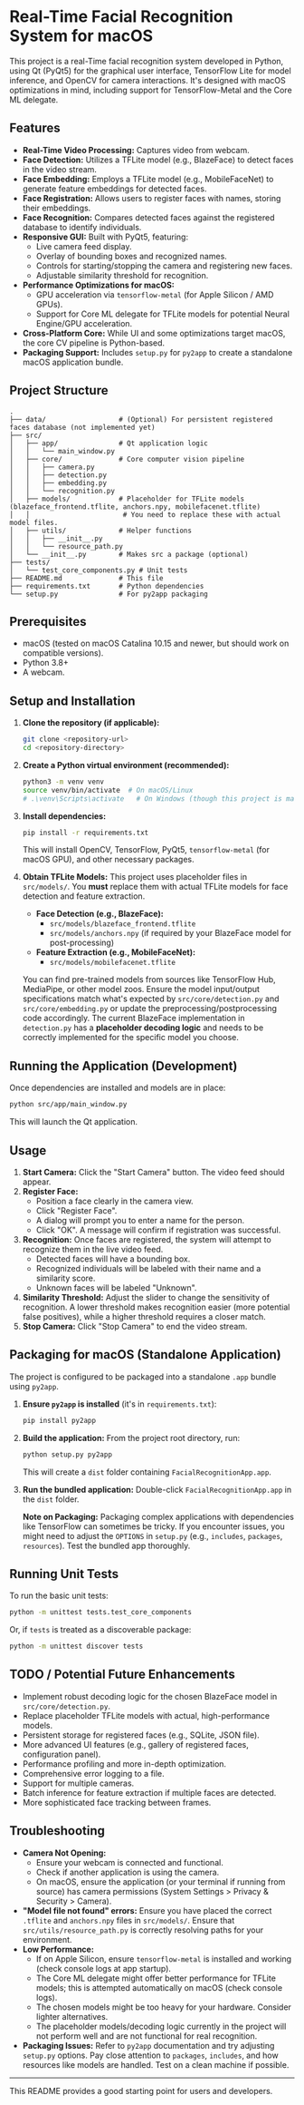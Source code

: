 # Real-Time Facial Recognition System for macOS

This project is a real-Time facial recognition system developed in Python, using Qt (PyQt5) for the graphical user interface, TensorFlow Lite for model inference, and OpenCV for camera interactions. It's designed with macOS optimizations in mind, including support for TensorFlow-Metal and the Core ML delegate.

## Features

-   **Real-Time Video Processing:** Captures video from webcam.
-   **Face Detection:** Utilizes a TFLite model (e.g., BlazeFace) to detect faces in the video stream.
-   **Face Embedding:** Employs a TFLite model (e.g., MobileFaceNet) to generate feature embeddings for detected faces.
-   **Face Registration:** Allows users to register faces with names, storing their embeddings.
-   **Face Recognition:** Compares detected faces against the registered database to identify individuals.
-   **Responsive GUI:** Built with PyQt5, featuring:
    -   Live camera feed display.
    -   Overlay of bounding boxes and recognized names.
    -   Controls for starting/stopping the camera and registering new faces.
    -   Adjustable similarity threshold for recognition.
-   **Performance Optimizations for macOS:**
    -   GPU acceleration via `tensorflow-metal` (for Apple Silicon / AMD GPUs).
    -   Support for Core ML delegate for TFLite models for potential Neural Engine/GPU acceleration.
-   **Cross-Platform Core:** While UI and some optimizations target macOS, the core CV pipeline is Python-based.
-   **Packaging Support:** Includes `setup.py` for `py2app` to create a standalone macOS application bundle.

## Project Structure

```
.
├── data/                  # (Optional) For persistent registered faces database (not implemented yet)
├── src/
│   ├── app/               # Qt application logic
│   │   └── main_window.py
│   ├── core/              # Core computer vision pipeline
│   │   ├── camera.py
│   │   ├── detection.py
│   │   ├── embedding.py
│   │   └── recognition.py
│   ├── models/            # Placeholder for TFLite models (blazeface_frontend.tflite, anchors.npy, mobilefacenet.tflite)
│   │                       # You need to replace these with actual model files.
│   ├── utils/             # Helper functions
│   │   ├── __init__.py
│   │   └── resource_path.py
│   └── __init__.py        # Makes src a package (optional)
├── tests/
│   └── test_core_components.py # Unit tests
├── README.md              # This file
├── requirements.txt       # Python dependencies
└── setup.py               # For py2app packaging
```

## Prerequisites

-   macOS (tested on macOS Catalina 10.15 and newer, but should work on compatible versions).
-   Python 3.8+
-   A webcam.

## Setup and Installation

1.  **Clone the repository (if applicable):**
    ```bash
    git clone <repository-url>
    cd <repository-directory>
    ```

2.  **Create a Python virtual environment (recommended):**
    ```bash
    python3 -m venv venv
    source venv/bin/activate  # On macOS/Linux
    # .\venv\Scripts\activate   # On Windows (though this project is macOS focused)
    ```

3.  **Install dependencies:**
    ```bash
    pip install -r requirements.txt
    ```
    This will install OpenCV, TensorFlow, PyQt5, `tensorflow-metal` (for macOS GPU), and other necessary packages.

4.  **Obtain TFLite Models:**
    This project uses placeholder files in `src/models/`. You **must** replace them with actual TFLite models for face detection and feature extraction.
    -   **Face Detection (e.g., BlazeFace):**
        -   `src/models/blazeface_frontend.tflite`
        -   `src/models/anchors.npy` (if required by your BlazeFace model for post-processing)
    -   **Feature Extraction (e.g., MobileFaceNet):**
        -   `src/models/mobilefacenet.tflite`

    You can find pre-trained models from sources like TensorFlow Hub, MediaPipe, or other model zoos. Ensure the model input/output specifications match what's expected by `src/core/detection.py` and `src/core/embedding.py` or update the preprocessing/postprocessing code accordingly. The current BlazeFace implementation in `detection.py` has a **placeholder decoding logic** and needs to be correctly implemented for the specific model you choose.

## Running the Application (Development)

Once dependencies are installed and models are in place:

```bash
python src/app/main_window.py
```

This will launch the Qt application.

## Usage

1.  **Start Camera:** Click the "Start Camera" button. The video feed should appear.
2.  **Register Face:**
    -   Position a face clearly in the camera view.
    -   Click "Register Face".
    -   A dialog will prompt you to enter a name for the person.
    -   Click "OK". A message will confirm if registration was successful.
3.  **Recognition:** Once faces are registered, the system will attempt to recognize them in the live video feed.
    -   Detected faces will have a bounding box.
    -   Recognized individuals will be labeled with their name and a similarity score.
    -   Unknown faces will be labeled "Unknown".
4.  **Similarity Threshold:** Adjust the slider to change the sensitivity of recognition. A lower threshold makes recognition easier (more potential false positives), while a higher threshold requires a closer match.
5.  **Stop Camera:** Click "Stop Camera" to end the video stream.

## Packaging for macOS (Standalone Application)

The project is configured to be packaged into a standalone `.app` bundle using `py2app`.

1.  **Ensure `py2app` is installed** (it's in `requirements.txt`):
    ```bash
    pip install py2app
    ```
2.  **Build the application:**
    From the project root directory, run:
    ```bash
    python setup.py py2app
    ```
    This will create a `dist` folder containing `FacialRecognitionApp.app`.

3.  **Run the bundled application:**
    Double-click `FacialRecognitionApp.app` in the `dist` folder.

    **Note on Packaging:** Packaging complex applications with dependencies like TensorFlow can sometimes be tricky. If you encounter issues, you might need to adjust the `OPTIONS` in `setup.py` (e.g., `includes`, `packages`, `resources`). Test the bundled app thoroughly.

## Running Unit Tests

To run the basic unit tests:

```bash
python -m unittest tests.test_core_components
```
Or, if `tests` is treated as a discoverable package:
```bash
python -m unittest discover tests
```

## TODO / Potential Future Enhancements

-   Implement robust decoding logic for the chosen BlazeFace model in `src/core/detection.py`.
-   Replace placeholder TFLite models with actual, high-performance models.
-   Persistent storage for registered faces (e.g., SQLite, JSON file).
-   More advanced UI features (e.g., gallery of registered faces, configuration panel).
-   Performance profiling and more in-depth optimization.
-   Comprehensive error logging to a file.
-   Support for multiple cameras.
-   Batch inference for feature extraction if multiple faces are detected.
-   More sophisticated face tracking between frames.

## Troubleshooting

-   **Camera Not Opening:**
    -   Ensure your webcam is connected and functional.
    -   Check if another application is using the camera.
    -   On macOS, ensure the application (or your terminal if running from source) has camera permissions (System Settings > Privacy & Security > Camera).
-   **"Model file not found" errors:** Ensure you have placed the correct `.tflite` and `anchors.npy` files in `src/models/`. Ensure that `src/utils/resource_path.py` is correctly resolving paths for your environment.
-   **Low Performance:**
    -   If on Apple Silicon, ensure `tensorflow-metal` is installed and working (check console logs at app startup).
    -   The Core ML delegate might offer better performance for TFLite models; this is attempted automatically on macOS (check console logs).
    -   The chosen models might be too heavy for your hardware. Consider lighter alternatives.
    -   The placeholder models/decoding logic currently in the project will not perform well and are not functional for real recognition.
-   **Packaging Issues:** Refer to `py2app` documentation and try adjusting `setup.py` options. Pay close attention to `packages`, `includes`, and how resources like models are handled. Test on a clean machine if possible.

---
This README provides a good starting point for users and developers.
